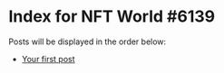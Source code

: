# Index for NFT World #6139
Posts will be displayed in the order below:

- [Your first post](./001-first.md)


